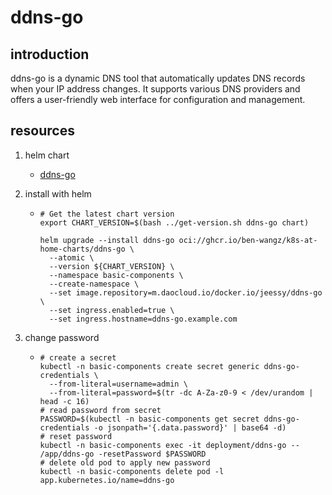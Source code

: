 # ddns-go

## introduction

ddns-go is a dynamic DNS tool that automatically updates DNS records when your IP address changes. It supports various DNS providers and offers a user-friendly web interface for configuration and management.

## resources

1. helm chart
    * [ddns-go](chart/)

2. install with helm
    * ```shell
      # Get the latest chart version
      export CHART_VERSION=$(bash ../get-version.sh ddns-go chart)

      helm upgrade --install ddns-go oci://ghcr.io/ben-wangz/k8s-at-home-charts/ddns-go \
        --atomic \
        --version ${CHART_VERSION} \
        --namespace basic-components \
        --create-namespace \
        --set image.repository=m.daocloud.io/docker.io/jeessy/ddns-go \
        --set ingress.enabled=true \
        --set ingress.hostname=ddns-go.example.com
      ```
3. change password
    * ```shell
      # create a secret
      kubectl -n basic-components create secret generic ddns-go-credentials \
        --from-literal=username=admin \
        --from-literal=password=$(tr -dc A-Za-z0-9 < /dev/urandom | head -c 16)
      # read password from secret
      PASSWORD=$(kubectl -n basic-components get secret ddns-go-credentials -o jsonpath='{.data.password}' | base64 -d)
      # reset password
      kubectl -n basic-components exec -it deployment/ddns-go -- /app/ddns-go -resetPassword $PASSWORD
      # delete old pod to apply new password
      kubectl -n basic-components delete pod -l app.kubernetes.io/name=ddns-go
      ```